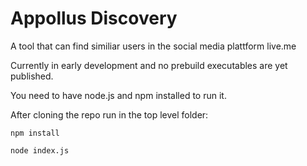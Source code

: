 # Appollus Discovery
A tool that can find similiar users in the social media plattform live.me

Currently in early development and no prebuild executables are yet published.


You need to have node.js and npm installed to run it.

After cloning the repo run in the top level folder:

`npm install`

`node index.js`